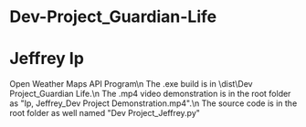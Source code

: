 # Dev-Project_Guardian-Life
# Jeffrey Ip
Open Weather Maps API Program\n
The .exe build is in \dist\Dev Project_Guardian Life.\n
The .mp4 video demonstration is in the root folder as "Ip, Jeffrey_Dev Project Demonstration.mp4".\n
The source code is in the root folder as well named "Dev Project_Jeffrey.py"
